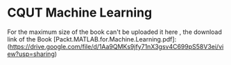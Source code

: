 # CQUT Machine Learning

For the maximum size of the book can't be uploaded it here , the download link of the Book [Packt.MATLAB.for.Machine.Learning.pdf]:(https://drive.google.com/file/d/1Aa9QMKs9jfy71nX3gsv4C699pS58V3ei/view?usp=sharing)
